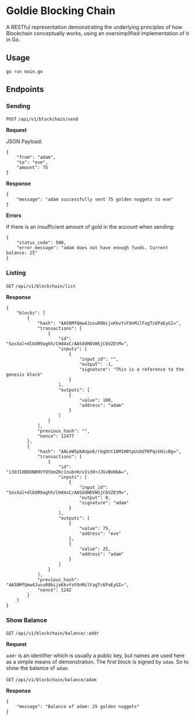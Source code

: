 # Goldie Blocking Chain

A RESTful representation demonstrating the underlying principles of how Blockchain conceptually works, using an oversimplified implementation of it in Go. 

## Usage

`go run main.go`

## Endpoints

### Sending 

`POST` `/api/v1/blockchain/send`

**Request**

JSON Payload:

```
{
	"from": "adam",
	"to": "eve",
	"amount": 75
}
```

**Response**

```
{
    "message": "adam successfully sent 75 golden nuggets to eve"
}
```

**Errors**

If there is an insufficient amount of gold in the account when sending:

```
{
    "status_code": 500,
    "error_message": "adam does not have enough funds. Current balance: 25"
}
```

### Listing

`GET` `/api/v1/blockchain/list`

**Response**

```
{
    "blocks": [
        {
            "hash": "AA50MfQmw4JusuR0bijxKkvYsFOnMilFagTc6PaEyGI=",
            "transactions": [
                {
                    "id": "SosXal+dlbOR9aghh/CHd4xC/AASddHDVWSjC6VZEtM=",
                    "inputs": [
                        {
                            "input_id": "",
                            "output": -1,
                            "signature": "This is a reference to the genesis block"
                        }
                    ],
                    "outputs": [
                        {
                            "value": 100,
                            "address": "adam"
                        }
                    ]
                }
            ],
            "previous_hash": "",
            "nonce": 12477
        },
        {
            "hash": "AALeW5pkAUpo6/rbgUnt16M1H0tpUsbUTKPqikHicBg=",
            "transactions": [
                {
                    "id": "i3OJIXB8ONB9VYOtbmZKc1nub+H/vIs3O+JJGvBU0bA=",
                    "inputs": [
                        {
                            "input_id": "SosXal+dlbOR9aghh/CHd4xC/AASddHDVWSjC6VZEtM=",
                            "output": 0,
                            "signature": "adam"
                        }
                    ],
                    "outputs": [
                        {
                            "value": 75,
                            "address": "eve"
                        },
                        {
                            "value": 25,
                            "address": "adam"
                        }
                    ]
                }
            ],
            "previous_hash": "AA50MfQmw4JusuR0bijxKkvYsFOnMilFagTc6PaEyGI=",
            "nonce": 1242
        }
    ]
}
```

### Show Balance

`GET` `/api/v1/blockchain/balance/:addr`

**Request**

`addr` is an identifier which is usually a public key, but names are used here as a simple means of demonstration. The first block is signed by `adam`.  So to show the balance of `adam`:

`GET` `/api/v1/blockchain/balance/adam`

**Response**

```
{
    "message": "Balance of adam: 25 golden nuggets"
}
```


